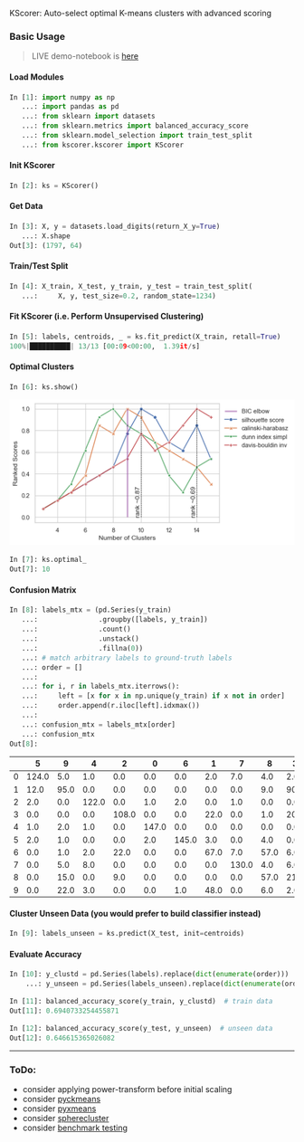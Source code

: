 KScorer: Auto-select optimal K-means clusters with advanced scoring

### Basic Usage

> LIVE demo-notebook is [here](https://jovian.com/wldmrgml/kscorer-demo)

#### Load Modules
```python
In [1]: import numpy as np
   ...: import pandas as pd
   ...: from sklearn import datasets
   ...: from sklearn.metrics import balanced_accuracy_score
   ...: from sklearn.model_selection import train_test_split
   ...: from kscorer.kscorer import KScorer
```
#### Init KScorer
```python
In [2]: ks = KScorer()
```
#### Get Data
```python
In [3]: X, y = datasets.load_digits(return_X_y=True)
   ...: X.shape
Out[3]: (1797, 64)
```
#### Train/Test Split
```python
In [4]: X_train, X_test, y_train, y_test = train_test_split(
   ...:     X, y, test_size=0.2, random_state=1234)
```
#### Fit KScorer (i.e. Perform Unsupervised Clustering)
```python
In [5]: labels, centroids, _ = ks.fit_predict(X_train, retall=True)
100%|██████████| 13/13 [00:09<00:00,  1.39it/s]
```
#### Optimal Clusters
```python
In [6]: ks.show()
```
![image](https://github.com/woldemarg/kscorer/blob/main/demo/digits_demo.png?raw=true)

```python
In [7]: ks.optimal_
Out[7]: 10
```
#### Confusion Matrix
```python
In [8]: labels_mtx = (pd.Series(y_train)
   ...:               .groupby([labels, y_train])
   ...:               .count()
   ...:               .unstack()
   ...:               .fillna(0))
   ...: # match arbitrary labels to ground-truth labels
   ...: order = []
   ...: 
   ...: for i, r in labels_mtx.iterrows():
   ...:     left = [x for x in np.unique(y_train) if x not in order]
   ...:     order.append(r.iloc[left].idxmax())
   ...: 
   ...: confusion_mtx = labels_mtx[order]
   ...: confusion_mtx
Out[8]:
```
|   	| 5     	| 9    	| 4     	| 2     	| 0     	| 6     	| 1    	| 7     	| 8    	| 3    	|
|---	|-------	|------	|-------	|-------	|-------	|-------	|------	|-------	|------	|------	|
| 0 	| 124.0 	| 5.0  	| 1.0   	| 0.0   	| 0.0   	| 0.0   	| 2.0  	| 7.0   	| 4.0  	| 2.0  	|
| 1 	| 12.0  	| 95.0 	| 0.0   	| 0.0   	| 0.0   	| 0.0   	| 0.0  	| 0.0   	| 9.0  	| 90.0 	|
| 2 	| 2.0   	| 0.0  	| 122.0 	| 0.0   	| 1.0   	| 2.0   	| 0.0  	| 1.0   	| 0.0  	| 0.0  	|
| 3 	| 0.0   	| 0.0  	| 0.0   	| 108.0 	| 0.0   	| 0.0   	| 22.0 	| 0.0   	| 1.0  	| 20.0 	|
| 4 	| 1.0   	| 2.0  	| 1.0   	| 0.0   	| 147.0 	| 0.0   	| 0.0  	| 0.0   	| 0.0  	| 0.0  	|
| 5 	| 2.0   	| 1.0  	| 0.0   	| 0.0   	| 2.0   	| 145.0 	| 3.0  	| 0.0   	| 4.0  	| 0.0  	|
| 6 	| 0.0   	| 1.0  	| 2.0   	| 22.0  	| 0.0   	| 0.0   	| 67.0 	| 7.0   	| 57.0 	| 6.0  	|
| 7 	| 0.0   	| 5.0  	| 8.0   	| 0.0   	| 0.0   	| 0.0   	| 0.0  	| 130.0 	| 4.0  	| 6.0  	|
| 8 	| 0.0   	| 15.0 	| 0.0   	| 9.0   	| 0.0   	| 0.0   	| 0.0  	| 0.0   	| 57.0 	| 21.0 	|
| 9 	| 0.0   	| 22.0 	| 3.0   	| 0.0   	| 0.0   	| 1.0   	| 48.0 	| 0.0   	| 6.0  	| 2.0  	|
#### Cluster Unseen Data (you would prefer to build classifier instead)
```python
In [9]: labels_unseen = ks.predict(X_test, init=centroids)
```
#### Evaluate Accuracy
```python
In [10]: y_clustd = pd.Series(labels).replace(dict(enumerate(order)))
    ...: y_unseen = pd.Series(labels_unseen).replace(dict(enumerate(order)))
```
```python
In [11]: balanced_accuracy_score(y_train, y_clustd)  # train data
Out[11]: 0.6940733254455871
```
```python
In [12]: balanced_accuracy_score(y_test, y_unseen)  # unseen data
Out[12]: 0.646615365026082
```
___

### ToDo:
- consider applying power-transform before initial scaling
- consider [pyckmeans](https://pypi.org/project/pyckmeans)
- consider [pyxmeans](https://github.com/mynameisfiber/pyxmeans)
- consider [spherecluster](https://github.com/jasonlaska/spherecluster)
- consider [benchmark testing](https://stackoverflow.com/a/53343336/6025592)